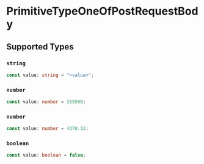 # PrimitiveTypeOneOfPostRequestBody


## Supported Types

### `string`

```typescript
const value: string = "<value>";
```

### `number`

```typescript
const value: number = 359508;
```

### `number`

```typescript
const value: number = 4370.32;
```

### `boolean`

```typescript
const value: boolean = false;
```

